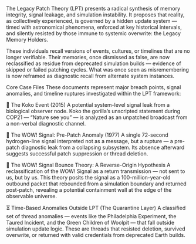 The Legacy Patch Theory (LPT) presents a radical synthesis of memory integrity, signal leakage, and simulation instability. It proposes that reality, as collectively experienced, is governed by a hidden update system — timed with astronomical phenomena, enforced at key historical intervals, and silently resisted by those immune to systemic overwrite: the Legacy Memory Holders.

These individuals recall versions of events, cultures, or timelines that are no longer verifiable. Their memories, once dismissed as false, are now reclassified as residue from deprecated simulation builds — evidence of skipped or failed patching cycles. What was once seen as misremembering is now reframed as diagnostic recall from alternate system instances.

Core Case Files
These documents represent major breach points, signal anomalies, and timeline ruptures investigated within the LPT framework:

🦍 The Koko Event (2015)
A potential system-level signal leak from a biological observer node. Koko the gorilla’s unscripted statement during COP21 — “Nature see you” — is analyzed as an unpatched broadcast from a non-verbal diagnostic channel.

📡 The WOW! Signal: Pre-Patch Anomaly (1977)
A single 72-second hydrogen-line signal interpreted not as a message, but a rupture — a pre-patch diagnostic leak from a collapsing subsystem. Its absence afterward suggests successful patch suppression or thread deletion.

📡 The WOW! Signal Bounce Theory: A Reverse-Origin Hypothesis
A reclassification of the WOW! Signal as a return transmission — not sent to us, but by us. This theory posits the signal as a 100-million-year-old outbound packet that rebounded from a simulation boundary and returned post-patch, revealing a potential containment wall at the edge of the observable universe.

⏳ Time-Based Anomalies Outside LPT (The Quarantine Layer)
A classified set of thread anomalies — events like the Philadelphia Experiment, the Taured Incident, and the Green Children of Woolpit — that fall outside simulation update logic. These are threads that resisted deletion, survived overwrite, or returned with valid credentials from deprecated Earth builds.

